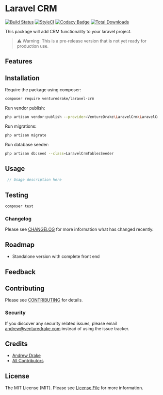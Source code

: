 # Laravel CRM

<!--- [![Latest Version on Packagist](https://img.shields.io/packagist/v/venturedrake/laravel-crm.svg?style=flat-square)](https://packagist.org/packages/venturedrake/laravel-crm) --->
[![Build Status](https://travis-ci.com/venturedrake/laravel-crm.svg?branch=master)](https://travis-ci.com/venturedrake/laravel-crm)
[![StyleCI](https://github.styleci.io/repos/291847143/shield?branch=master)](https://github.styleci.io/repos/291847143?branch=master)
[![Codacy Badge](https://api.codacy.com/project/badge/Grade/1946e83f51de4a0eb430a8e0a1aab3cf)](https://app.codacy.com/gh/venturedrake/laravel-crm?utm_source=github.com&utm_medium=referral&utm_content=venturedrake/laravel-crm&utm_campaign=Badge_Grade_Settings)
[![Total Downloads](https://img.shields.io/packagist/dt/venturedrake/laravel-crm.svg?style=flat-square)](https://packagist.org/packages/venturedrake/laravel-crm)

This package will add CRM functionality to your laravel project.

> ⚠️ Warning: This is a pre-release version that is not yet ready for production use.

## Features

## Installation

Require the package using composer:

```bash
composer require venturedrake/laravel-crm
```

Run vendor publish:

```bash
php artisan vendor:publish --provider=VentureDrake\LaravelCrm\LaravelCrmServiceProvider
```

Run migrations:

```bash
php artisan migrate
```

Run database seeder:

```bash
php artisan db:seed --class=LaravelCrmTablesSeeder
```

## Usage

```php
 // Usage description here
```

## Testing

``` bash
composer test
```

### Changelog

Please see [CHANGELOG](CHANGELOG.md) for more information what has changed recently.

## Roadmap

 - Standalone version with complete front end

## Feedback

## Contributing

Please see [CONTRIBUTING](../CONTRIBUTING.md) for details.

### Security

If you discover any security related issues, please email andrew@venturedrake.com instead of using the issue tracker.

## Credits

- [Andrew Drake](https://github.com/venturedrake)
- [All Contributors](../../contributors)

## License

The MIT License (MIT). Please see [License File](LICENSE.md) for more information.